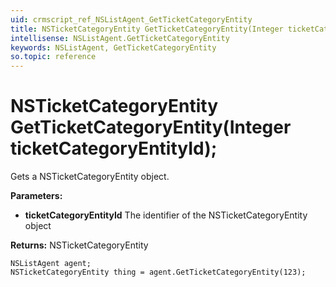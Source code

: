 ```yaml
---
uid: crmscript_ref_NSListAgent_GetTicketCategoryEntity
title: NSTicketCategoryEntity GetTicketCategoryEntity(Integer ticketCategoryEntityId);
intellisense: NSListAgent.GetTicketCategoryEntity
keywords: NSListAgent, GetTicketCategoryEntity
so.topic: reference
---
```


# NSTicketCategoryEntity GetTicketCategoryEntity(Integer ticketCategoryEntityId);

Gets a NSTicketCategoryEntity object.

**Parameters:**
 - **ticketCategoryEntityId** The identifier of the NSTicketCategoryEntity object

**Returns:** NSTicketCategoryEntity

```crmscript
NSListAgent agent;
NSTicketCategoryEntity thing = agent.GetTicketCategoryEntity(123);
```

